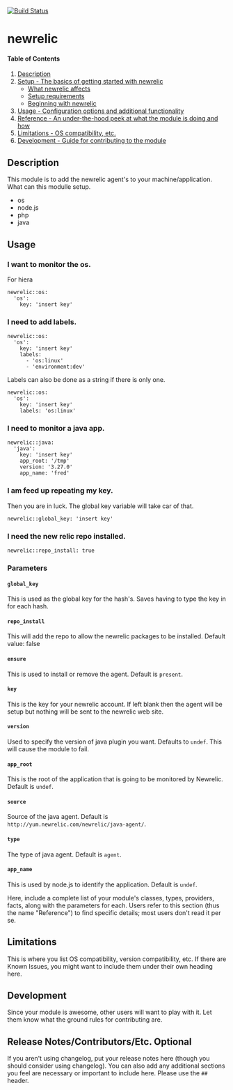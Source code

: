[![Build Status](https://travis-ci.org/Firebladee/newrelic.svg?branch=master)](https://travis-ci.org/Firebladee/newrelic)
# newrelic

#### Table of Contents

1. [Description](#description)
1. [Setup - The basics of getting started with newrelic](#setup)
    * [What newrelic affects](#what-newrelic-affects)
    * [Setup requirements](#setup-requirements)
    * [Beginning with newrelic](#beginning-with-newrelic)
1. [Usage - Configuration options and additional functionality](#usage)
1. [Reference - An under-the-hood peek at what the module is doing and how](#reference)
1. [Limitations - OS compatibility, etc.](#limitations)
1. [Development - Guide for contributing to the module](#development)

## Description

This module is to add the newrelic agent's to your machine/application.
What can this modulle setup.
* os
* node.js
* php
* java

## Usage

### I want to monitor the os.
For hiera
```puppet
newrelic::os:
  'os':
    key: 'insert key'
```

### I need to add labels.
```puppet
newrelic::os:
  'os':
    key: 'insert key'
    labels:
      - 'os:linux'
      - 'environment:dev'
```
Labels can also be done as a string if there is only one.
```puppet
newrelic::os:
  'os':
    key: 'insert key'
    labels: 'os:linux'
```

### I need to monitor a java app.
```puppet
newrelic::java:
  'java':
    key: 'insert key'
    app_root: '/tmp'
    version: '3.27.0'
    app_name: 'fred'
```

### I am feed up repeating my key.
Then you are in luck.  The global key variable will take car of that.
```Puppet
newrelic::global_key: 'insert key'
```

### I need the new relic repo installed.
```puppet
newrelic::repo_install: true
```

### Parameters

#### `global_key`

This is used as the global key for the hash's.  Saves having to type the key in for each hash.

#### `repo_install`

This will add the repo to allow the newrelic packages to be installed.  Default value: false

#### `ensure`

This is used to install or remove the agent.  Default is `present`.

#### `key`

This is the key for your newrelic account.  If left blank then the agent will
be setup but nothing will be sent to the newrelic web site.

#### `version`

Used to specify the version of java plugin you want.  Defaults to `undef`.
This will cause the module to fail.

#### `app_root`

This is the root of the application that is going to be monitored by Newrelic.
Default is `undef`.

#### `source`

Source of the java agent.  Default is `http://yum.newrelic.com/newrelic/java-agent/`.

#### `type`

The type of java agent.  Default is `agent`.

#### `app_name`

This is used by node.js to identify the application.  Default is `undef`.

Here, include a complete list of your module's classes, types, providers,
facts, along with the parameters for each. Users refer to this section (thus
the name "Reference") to find specific details; most users don't read it per
se.

## Limitations

This is where you list OS compatibility, version compatibility, etc. If there
are Known Issues, you might want to include them under their own heading here.

## Development

Since your module is awesome, other users will want to play with it. Let them
know what the ground rules for contributing are.

## Release Notes/Contributors/Etc. **Optional**

If you aren't using changelog, put your release notes here (though you should
consider using changelog). You can also add any additional sections you feel
are necessary or important to include here. Please use the `## ` header.

